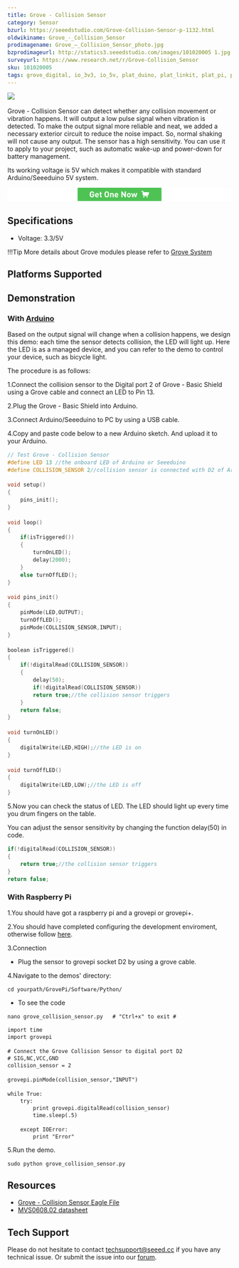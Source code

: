```yaml
---
title: Grove - Collision Sensor
category: Sensor
bzurl: https://seeedstudio.com/Grove-Collision-Sensor-p-1132.html
oldwikiname: Grove_-_Collision_Sensor
prodimagename: Grove_–_Collision_Sensor_photo.jpg
bzprodimageurl: http://statics3.seeedstudio.com/images/101020005 1.jpg
surveyurl: https://www.research.net/r/Grove-Collision_Sensor
sku: 101020005
tags: grove_digital, io_3v3, io_5v, plat_duino, plat_linkit, plat_pi, plat_bbg
---
```


![](https://raw.githubusercontent.com/SeeedDocument/Grove-Collision_Sensor/master/img/Grove_–_Collision_Sensor_photo.jpg)

Grove - Collision Sensor can detect whether any collision movement or vibration happens. It will output a low pulse signal when vibration is detected. To make the output signal more reliable and neat, we added a necessary exterior circuit to reduce the noise impact. So, normal shaking will not cause any output. The sensor has a high sensitivity. You can use it to apply to your project, such as automatic wake-up and power-down for battery management.

Its working voltage is 5V which makes it compatible with standard Arduino/Seeeduino 5V system.

[![](https://raw.githubusercontent.com/SeeedDocument/common/master/Get_One_Now_Banner.png)](http://www.seeedstudio.com/Grove-Collision-Sensor-p-1132.html)

Specifications
-------------

-   Voltage: 3.3/5V

!!!Tip
    More details about Grove modules please refer to [Grove System](http://wiki.seeed.cc/Grove_System/)
    
Platforms Supported
-------------------

Demonstration
-------------

### With [Arduino](/Arduino "Arduino")

Based on the output signal will change when a collision happens, we design this demo: each time the sensor detects collision, the LED will light up. Here the LED is as a managed device, and you can refer to the demo to control your device, such as bicycle light.

The procedure is as follows:

1.Connect the collision sensor to the Digital port 2 of Grove - Basic Shield using a Grove cable and connect an LED to Pin 13.

2.Plug the Grove - Basic Shield into Arduino.

3.Connect Arduino/Seeeduino to PC by using a USB cable.

4.Copy and paste code below to a new Arduino sketch. And upload it to your Arduino.

```c
// Test Grove - Collision Sensor
#define LED 13 //the onboard LED of Arduino or Seeeduino
#define COLLISION_SENSOR 2//collision sensor is connected with D2 of Arduino

void setup()
{
    pins_init();
}

void loop()
{
    if(isTriggered())
    {
        turnOnLED();
        delay(2000);
    }
    else turnOffLED();
}

void pins_init()
{
    pinMode(LED,OUTPUT);
    turnOffLED();
    pinMode(COLLISION_SENSOR,INPUT);
}

boolean isTriggered()
{
    if(!digitalRead(COLLISION_SENSOR))
    {
        delay(50);
        if(!digitalRead(COLLISION_SENSOR))
        return true;//the collision sensor triggers
    }
    return false;
}

void turnOnLED()
{
    digitalWrite(LED,HIGH);//the LED is on
}

void turnOffLED()
{
    digitalWrite(LED,LOW);//the LED is off
}
```

5.Now you can check the status of LED. The LED should light up every time you drum fingers on the table.

You can adjust the sensor sensitivity by changing the function delay(50) in code.

```c
if(!digitalRead(COLLISION_SENSOR))
{
    return true;//the collision sensor triggers
}
return false;
```
### With Raspberry Pi

1.You should have got a raspberry pi and a grovepi or grovepi+.

2.You should have completed configuring the development enviroment, otherwise follow [here](/GrovePiPlus).

3.Connection

-   Plug the sensor to grovepi socket D2 by using a grove cable.

4.Navigate to the demos' directory:
```
cd yourpath/GrovePi/Software/Python/
```
-   To see the code

```
nano grove_collision_sensor.py   # "Ctrl+x" to exit #
```
```
import time
import grovepi

# Connect the Grove Collision Sensor to digital port D2
# SIG,NC,VCC,GND
collision_sensor = 2

grovepi.pinMode(collision_sensor,"INPUT")

while True:
    try:
        print grovepi.digitalRead(collision_sensor)
        time.sleep(.5)

    except IOError:
        print "Error"
```

5.Run the demo.
```
sudo python grove_collision_sensor.py
```

Resources
---------

-   [Grove - Collision Sensor Eagle File](https://raw.githubusercontent.com/SeeedDocument/Grove-Collision_Sensor/master/res/Grove-Collision_Sensor_eagle_file.zip)
-   [MVS0608.02 datasheet](https://raw.githubusercontent.com/SeeedDocument/Grove-Collision_Sensor/master/res/DataSheet-MVS0608_02-v2_1.pdf)

<!-- This Markdown file was created from http://www.seeedstudio.com/wiki/Grove_-_Collision_Sensor -->

## Tech Support
Please do not hesitate to contact [techsupport@seeed.cc](techsupport@seeed.cc) if you have any technical issue. Or submit the issue into our [forum](http://seeedstudio.com/forum/). 